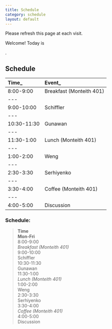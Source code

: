 ```yaml
---
title: Schedule
category: schedule
layout: default
---
```



Please refresh this page at each visit.

Welcome! Today is 
<script>
<!-- Begin
var now = new Date();
var days = new Array('Sunday','Monday','Tuesday','Wednesday','Thursday','Friday','Saturday');
var months = new Array('January','February','March','April','May','June','July','August','September','October','November','December');
var date = ((now.getDate()<10) ? "0" : "")+ now.getDate();
function fourdigits(number) {
    return (number < 1000) ? number + 1900 : number;
}
today =  days[now.getDay()] + ", " +
         months[now.getMonth()] + " " +
         date + ", " +
         (fourdigits(now.getYear())) ;
document.write(today);
//  End -->
</script>.


## Schedule 

Time_ | Event_
:---    |:--
8:00-9:00 | Breakfast (Monteith 401)
|---
9:00-10:00 | Schiffler
|---
10:30-11:30 | Gunawan
|---
11:30-1:00 | Lunch (Monteith 401)
|---
1:00-2:00 | Weng
|---
2:30-3:30 | Serhiyenko
|---
3:30-4:00 | Coffee (Monteith 401)
|---
4:00-5:00 | Discussion

<h3>Schedule:</h3>
<blockquote>
<div class="container">
<div class="row"></div>
<div class="row">
<div class="col-xs-2"><b>Time</b></div>
<div class="col-xs-2"><b>Mon-Fri</b></div>
<div class="col-xs-2"></div>
</div>
<div class="row">
<div class="col-xs-2">8:00-9:00</div>
<div class="col-xs-2"><i>Breakfast (Monteith 401)</i></div>
</div>
<div class="row">
<div class="col-xs-2">9:00-10:00</div>
<div class="col-xs-2">Schiffler</div>
</div>
<div class="row">
<div class="col-xs-2">10:30-11:30</div>
<div class="col-xs-2">Gunawan</div>
</div>
<div class="row">
<div class="col-xs-2">11:30-1:00</div>
<div class="col-xs-2"><i>Lunch (Monteith 401)</i></div>
</div>
<div class="row">
<div class="col-xs-2">1:00-2:00</div>
<div class="col-xs-2">Weng</div>
</div>
<div class="row">
<div class="col-xs-2">2:30-3:30</div>
<div class="col-xs-2">Serhiyenko</div>
</div>
<div class="row">
<div class="col-xs-2">3:30-4:00</div>
<div class="col-xs-2"><i>Coffee (Monteith 401)</i></div>
</div>
<div class="row">
<div class="col-xs-2">4:00-5:00</div>
<div class="col-xs-2">Discussion</div>
<div class="col-xs-2"></div>
<div></div>
</div>
</div>
</blockquote>

